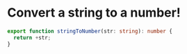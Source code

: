 # Convert a string to a number!
```typescript
export function stringToNumber(str: string): number {
  return +str;
}
```